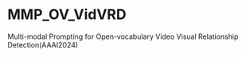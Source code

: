 # MMP_OV_VidVRD
Multi-modal Prompting for Open-vocabulary Video Visual Relationship Detection(AAAI2024)
